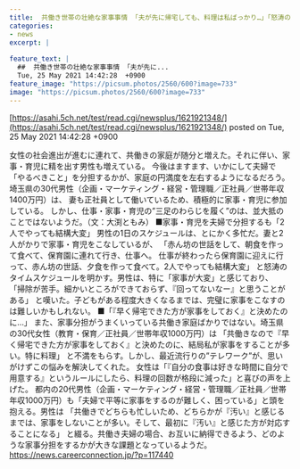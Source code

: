 ```yaml
---
title:  共働き世帯の壮絶な家事事情 「夫が先に帰宅しても、料理は私ばっかり…」「怒涛のスケジュール。2人でやっても結構大変」  
categories:
- news
excerpt: |
  
feature_text: |
  ##  共働き世帯の壮絶な家事事情 「夫が先に...
  Tue, 25 May 2021 14:42:28  +0900
feature_image: "https://picsum.photos/2560/600?image=733"
image: "https://picsum.photos/2560/600?image=733"
---
```


[https://asahi.5ch.net/test/read.cgi/newsplus/1621921348/](https://asahi.5ch.net/test/read.cgi/newsplus/1621921348/)
posted on Tue, 25 May 2021 14:42:28  +0900

<!--more-->

女性の社会進出が進むに連れて、共働きの家庭が随分と増えた。それに伴い、家事・育児に精を出す男性も増えている。 今後はますます、いかにして夫婦で「やるべきこと」を分担するかが、家庭の円満度を左右するようになるだろう。 埼玉県の30代男性（企画・マーケティング・経営・管理職／正社員／世帯年収1400万円）は、 妻も正社員として働いているため、積極的に家事・育児に参加している。 しかし、仕事・家事・育児の”三足のわらじを履く”のは、並大抵のことではないようだ。（文：大渕ともみ） ■家事・育児を夫婦で分担するも「2人でやっても結構大変」 男性の1日のスケジュールは、とにかく多忙だ。妻と2人がかりで家事・育児をこなしているが、 「赤ん坊の世話をして、朝食を作って食べて、保育園に連れて行き、仕事へ。 仕事が終わったら保育園に迎えに行って、赤ん坊の世話、夕食を作って食べて。2人でやっても結構大変」 と怒涛のタイムスケジュールを明かす。男性は、特に「家事が大変」と感じており、 「掃除が苦手。細かいところができておらず、『回ってないなー』と思うことがある」 と嘆いた。子どもがある程度大きくなるまでは、完璧に家事をこなすのは難しいかもしれない。 ■「『早く帰宅できた方が家事をしておく』と決めたのに…」 また、家事分担がうまくいっている共働き家庭ばかりではない。埼玉県の30代女性（教育・保育／正社員／世帯年収1000万円）は 「共働きなので『早く帰宅できた方が家事をしておく』と決めたのに、結局私が家事をすることが多い。特に料理」 と不満をもらす。しかし、最近流行りの”テレワーク”が、思いがけずこの悩みを解決してくれた。 女性は「『自分の食事は好きな時間に自分で用意する』というルールにしたら、料理の回数が格段に減った」と喜びの声を上げた。 都内の20代男性（企画・マーケティング・経営・管理職／正社員／世帯年収1000万円）も「夫婦で平等に家事をするのが難しく、困っている」と頭を抱える。男性は 「共働きでどちらも忙しいため、どちらかが『汚い』と感じるまでは、家事をしないことが多い。そして、最初に『汚い』と感じた方が対応することになる」 と綴る。共働き夫婦の場合、お互いに納得できるよう、どのような家事分担をするかが大きな課題となっているようだ。 https://news.careerconnection.jp/?p=117440
